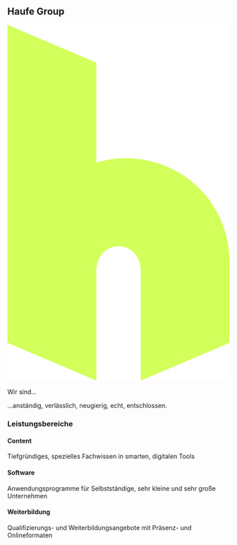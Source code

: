 ## Haufe Group [<i class="fa-duotone fa-solid fa-arrow-up-right-from-square"></i>](https://www.haufegroup.com)

![](images/haufe-group/HaufeGroupLogoSoloLime.png) <!-- .element: style="float: right; width: 10%;" -->

Wir sind...

...anständig, verlässlich, neugierig, echt, entschlossen.

### Leistungsbereiche

#### Content

Tiefgründiges, spezielles Fachwissen in smarten, digitalen Tools

#### Software

Anwendungsprogramme für Selbstständige, sehr kleine und sehr große Unternehmen

#### Weiterbildung

Qualifizierungs- und Weiterbildungsangebote mit Präsenz- und Onlineformaten
